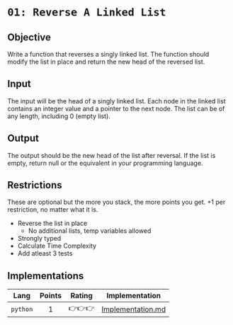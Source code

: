 # `01: Reverse A Linked List`

## Objective
Write a function that reverses a singly linked list. The function should modify the list in place and return the new head of the reversed list.

## Input

The input will be the head of a singly linked list. Each node in the linked list contains an integer value and a pointer to the next node.
The list can be of any length, including 0 (empty list).

## Output 

The output should be the new head of the list after reversal. If the list is empty, return null or the equivalent in your programming language.

## Restrictions
These are optional but the more you stack, the more points you get. +1 per restriction, no matter what it is.

- Reverse the list in place
  - No additional lists, temp variables allowed
- Strongly typed
- Calculate Time Complexity
- Add atleast 3 tests

## Implementations

| Lang | Points | Rating | Implementation
|------|:------:|:------:|---------------
| `python` | 1 | :point_right::point_right::point_right: | [Implementation.md](./python/Implementation.md)